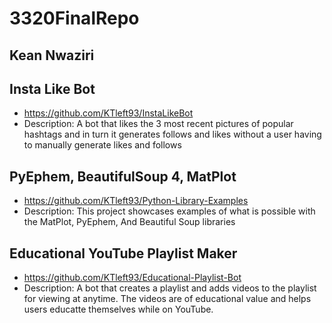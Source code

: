 # 3320FinalRepo

<h2>Kean Nwaziri</h2>

<h2>Insta Like Bot</h2>

* https://github.com/KTleft93/InstaLikeBot
* Description: A bot that likes the 3 most recent pictures of popular hashtags and in turn
it generates follows and likes without a user having to manually generate likes and follows


<h2>PyEphem, BeautifulSoup 4, MatPlot</h2>

* https://github.com/KTleft93/Python-Library-Examples
* Description: This project showcases examples of what is possible with the MatPlot, PyEphem, And Beautiful Soup libraries



<h2>Educational YouTube Playlist Maker</h2>

* https://github.com/KTleft93/Educational-Playlist-Bot
* Description: A bot that creates a playlist and adds videos to the playlist for viewing at anytime. The videos are of educational value and helps users educatte themselves while on YouTube.

